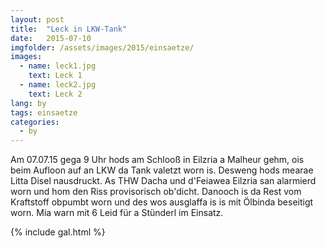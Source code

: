 ```yaml
---
layout: post
title:  "Leck in LKW-Tank"
date:   2015-07-10
imgfolder: /assets/images/2015/einsaetze/
images:
  - name: leck1.jpg
    text: Leck 1
  - name: leck2.jpg
    text: Leck 2
lang: by
tags: einsaetze
categories:
  - by
---
```


Am 07.07.15 gega 9 Uhr hods am Schlooß in Eilzria a Malheur gehm, ois beim Aufloon auf an LKW da Tank valetzt worn is. Desweng hods mearae Litta Disel nausdruckt. As THW Dacha und d'Feiawea Eilzria san alarmierd worn und hom den Riss provisorisch ob'dicht. Danooch is da Rest vom Kraftstoff obpumbt worn und des wos ausglaffa is is mit Ölbinda beseitigt worn. Mia warn mit 6 Leid für a Stünderl im Einsatz.

{% include gal.html %}

